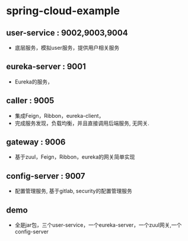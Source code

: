 # spring-cloud-example

## user-service : 9002,9003,9004
- 底层服务，模拟user服务，提供用户相关服务

## eureka-server : 9001
- Eureka的服务，

## caller : 9005
- 集成Feign，Ribbon，eureka-client，
- 完成服务发现，负载均衡，并且直接调用后端服务, 无网关.

## gateway : 9006
- 基于zuul，Feign，Ribbon，eureka的网关简单实现

## config-server : 9007
- 配置管理服务, 基于gitlab, security的配置管理服务

## demo
- 全是jar包，三个user-service，一个eureka-server，一个zuul网关,一个config-server
